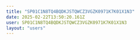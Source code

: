 ```yaml
---
title: "SP01C1N8TQ4BQDKJSTQWCZ3VGZK0971K7K01X1N3"
date: 2025-02-22T13:50:20.161Z
user: SP01C1N8TQ4BQDKJSTQWCZ3VGZK0971K7K01X1N3
layout: "users"
---
```

    